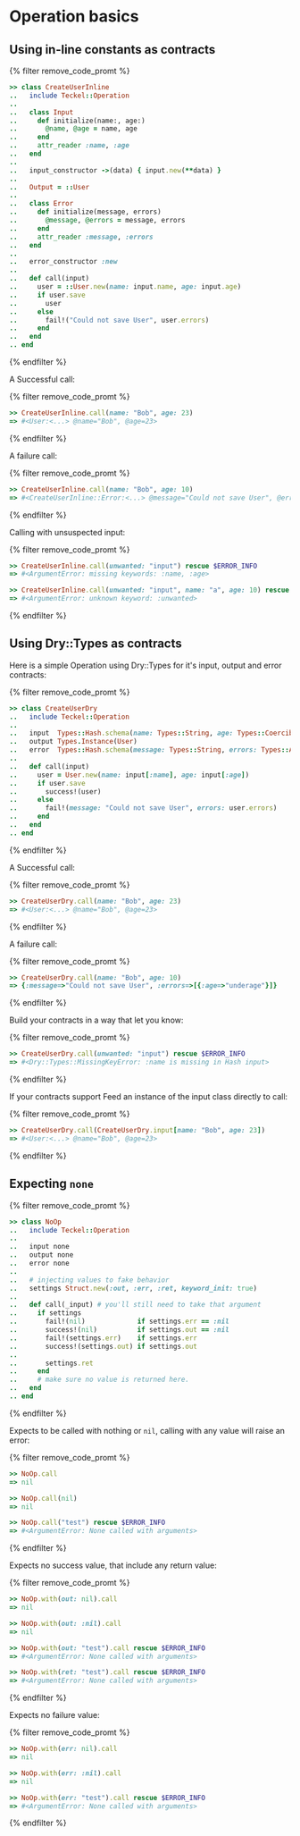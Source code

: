 # Operation basics

## Using in-line constants as contracts

{% filter remove_code_promt %}
```ruby
>> class CreateUserInline
..   include Teckel::Operation
..
..   class Input
..     def initialize(name:, age:)
..       @name, @age = name, age
..     end
..     attr_reader :name, :age
..   end
..
..   input_constructor ->(data) { input.new(**data) }
..
..   Output = ::User
..
..   class Error
..     def initialize(message, errors)
..       @message, @errors = message, errors
..     end
..     attr_reader :message, :errors
..   end
..
..   error_constructor :new
..
..   def call(input)
..     user = ::User.new(name: input.name, age: input.age)
..     if user.save
..       user
..     else
..       fail!("Could not save User", user.errors)
..     end
..   end
.. end
```
{% endfilter %}

A Successful call:

{% filter remove_code_promt %}
```ruby
>> CreateUserInline.call(name: "Bob", age: 23)
=> #<User:<...> @name="Bob", @age=23>
```
{% endfilter %}

A failure call:

{% filter remove_code_promt %}
```ruby
>> CreateUserInline.call(name: "Bob", age: 10)
=> #<CreateUserInline::Error:<...> @message="Could not save User", @errors=[{:age=>"underage"}]>
```
{% endfilter %}

Calling with unsuspected input:

{% filter remove_code_promt %}
```ruby
>> CreateUserInline.call(unwanted: "input") rescue $ERROR_INFO
=> #<ArgumentError: missing keywords: :name, :age>

>> CreateUserInline.call(unwanted: "input", name: "a", age: 10) rescue $ERROR_INFO
=> #<ArgumentError: unknown keyword: :unwanted>
```
{% endfilter %}

## Using Dry::Types as contracts

Here is a simple Operation using Dry::Types for it's input, output and error contracts:

{% filter remove_code_promt %}
```ruby
>> class CreateUserDry
..   include Teckel::Operation
..
..   input  Types::Hash.schema(name: Types::String, age: Types::Coercible::Integer)
..   output Types.Instance(User)
..   error  Types::Hash.schema(message: Types::String, errors: Types::Array.of(Types::Hash))
..
..   def call(input)
..     user = User.new(name: input[:name], age: input[:age])
..     if user.save
..       success!(user)
..     else
..       fail!(message: "Could not save User", errors: user.errors)
..     end
..   end
.. end
```
{% endfilter %}

A Successful call:

{% filter remove_code_promt %}
```ruby
>> CreateUserDry.call(name: "Bob", age: 23)
=> #<User:<...> @name="Bob", @age=23>
```
{% endfilter %}

A failure call:

{% filter remove_code_promt %}
```ruby
>> CreateUserDry.call(name: "Bob", age: 10)
=> {:message=>"Could not save User", :errors=>[{:age=>"underage"}]}
```
{% endfilter %}

Build your contracts in a way that let you know:

{% filter remove_code_promt %}
```ruby
>> CreateUserDry.call(unwanted: "input") rescue $ERROR_INFO
=> #<Dry::Types::MissingKeyError: :name is missing in Hash input>
```
{% endfilter %}

If your contracts support Feed an instance of the input class directly to call:

{% filter remove_code_promt %}
```ruby
>> CreateUserDry.call(CreateUserDry.input[name: "Bob", age: 23])
=> #<User:<...> @name="Bob", @age=23>
```
{% endfilter %}

## Expecting `none`

{% filter remove_code_promt %}
```ruby
>> class NoOp
..   include Teckel::Operation
..   
..   input none
..   output none
..   error none
..   
..   # injecting values to fake behavior
..   settings Struct.new(:out, :err, :ret, keyword_init: true)
..   
..   def call(_input) # you'll still need to take that argument
..     if settings
..       fail!(nil)             if settings.err == :nil
..       success!(nil)          if settings.out == :nil
..       fail!(settings.err)    if settings.err
..       success!(settings.out) if settings.out
..       
..       settings.ret
..     end
..     # make sure no value is returned here.
..   end
.. end
```
{% endfilter %}

Expects to be called with nothing or `nil`, calling with any value will raise an error:

{% filter remove_code_promt %}
```ruby
>> NoOp.call
=> nil

>> NoOp.call(nil)
=> nil

>> NoOp.call("test") rescue $ERROR_INFO
=> #<ArgumentError: None called with arguments>
```
{% endfilter %}

Expects no success value, that include any return value:

{% filter remove_code_promt %}
```ruby
>> NoOp.with(out: nil).call
=> nil

>> NoOp.with(out: :nil).call
=> nil

>> NoOp.with(out: "test").call rescue $ERROR_INFO
=> #<ArgumentError: None called with arguments>

>> NoOp.with(ret: "test").call rescue $ERROR_INFO
=> #<ArgumentError: None called with arguments>
```
{% endfilter %}

Expects no failure value:

{% filter remove_code_promt %}
```ruby
>> NoOp.with(err: nil).call
=> nil

>> NoOp.with(err: :nil).call
=> nil

>> NoOp.with(err: "test").call rescue $ERROR_INFO
=> #<ArgumentError: None called with arguments>
```
{% endfilter %}

